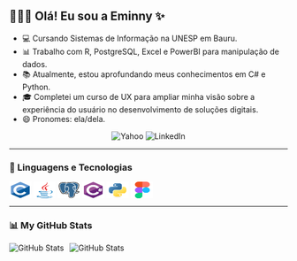 ## 👩🏾‍💻 Olá! Eu sou a Eminny ✨

- 💻 Cursando Sistemas de Informação na UNESP em Bauru.
- 📊 Trabalho com R, PostgreSQL, Excel e PowerBI para manipulação de dados.
- 📚 Atualmente, estou aprofundando meus conhecimentos em C# e Python.
- 🎓 Completei um curso de UX para ampliar minha visão sobre a experiência do usuário no desenvolvimento de soluções digitais.
- 😄 Pronomes: ela/dela.

<div align="center">
  <img src="https://img.shields.io/badge/Yahoo!-6001D2?style=for-the-badge&logo=Yahoo!&logoColor=white" alt="Yahoo">
  <img src="https://img.shields.io/badge/-LinkedIn-%230077B5?style=for-the-badge&logo=linkedin&logoColor=white" alt="LinkedIn">
</div>

---  

### 🤖 Linguagens e Tecnologias
<div style="display: inline_block">
  <img align="center" alt="Emi-C" height="30" width="40" src="https://raw.githubusercontent.com/devicons/devicon/master/icons/c/c-original.svg">
  <img align="center" alt="Emi-Java" height="30" width="40" src="https://raw.githubusercontent.com/devicons/devicon/master/icons/java/java-original.svg">
  <img align="center" alt="Emi-PostgreSQL" height="30" width="40" src="https://raw.githubusercontent.com/devicons/devicon/master/icons/postgresql/postgresql-original.svg">
  <img align="center" alt="Emi-Csharp" height="30" width="40" src="https://raw.githubusercontent.com/devicons/devicon/master/icons/csharp/csharp-original.svg">
  <img align="center" alt="Emi-Python" height="30" width="40" src="https://raw.githubusercontent.com/devicons/devicon/master/icons/python/python-original.svg">
  <img align="center" alt="Emi-Figma" height="30" width="40" src="https://raw.githubusercontent.com/devicons/devicon/master/icons/figma/figma-original.svg">
</div>

--- 

### 📊 My GitHub Stats

<p>
  <img 
    align="left" 
    alt="GitHub Stats" 
    height="180" 
    style="padding-right: 10px;" 
    src="https://github-readme-stats.vercel.app/api?username=eminnyf&show_icons=true&theme=tokyonight&include_all_commits=true&locale=pt-br" 
  />

<img 
      align="left" 
      alt="GitHub Stats" 
      height="180" 
      src="https://github-readme-stats.vercel.app/api/top-langs/?username=eminnyf&theme=tokyonight&layout=compact&custom_title=Tecnologias&langs_count=9" 
  />

</p>
